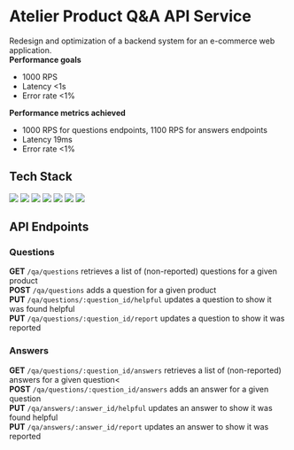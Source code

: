 # Atelier Product Q&A API Service
Redesign and optimization of a backend system for an e-commerce web application. <br>
**Performance goals**
- 1000 RPS
- Latency <1s
- Error rate <1%

**Performance metrics achieved**
- 1000 RPS for questions endpoints, 1100 RPS for answers endpoints
- Latency 19ms
- Error rate <1%

## Tech Stack <br>
<div align='left'>
<img src='https://img.shields.io/badge/JavaScript-F7DF1E?style=for-the-badge&logo=JavaScript&logoColor=white' />
<img src='https://img.shields.io/badge/Node.js-339933.svg?style=for-the-badge&logo=nodedotjs&logoColor=white' />
<img src='https://img.shields.io/badge/Express-000000.svg?style=for-the-badge&logo=Express&logoColor=white' />
<img src='https://img.shields.io/badge/PostgreSQL-4169E1.svg?style=for-the-badge&logo=PostgreSQL&logoColor=white' />
<img src='https://img.shields.io/badge/Amazon%20AWS-232F3E.svg?style=for-the-badge&logo=Amazon-AWS&logoColor=white' />
<img src='https://img.shields.io/badge/npm-CB3837?style=for-the-badge&logo=npm&logoColor=white' />
<img src='https://img.shields.io/badge/Postman-FF6C37.svg?style=for-the-badge&logo=Postman&logoColor=white' />
</div>

## API Endpoints <br>

### Questions <br>
**GET** `/qa/questions` retrieves a list of (non-reported) questions for a given product<br>
**POST** `/qa/questions` adds a question for a given product<br>
**PUT** `/qa/questions/:question_id/helpful` updates a question to show it was found helpful<br>
**PUT** `/qa/questions/:question_id/report` updates a question to show it was reported<br>

### Answers
**GET** `/qa/questions/:question_id/answers` retrieves a list of (non-reported) answers for a given question<<br>
**POST** `/qa/questions/:question_id/answers` adds an answer for a given question<br>
**PUT** `/qa/answers/:answer_id/helpful` updates an answer to show it was found helpful<br>
**PUT** `/qa/answers/:answer_id/report` updates an answer to show it was reported<br>
